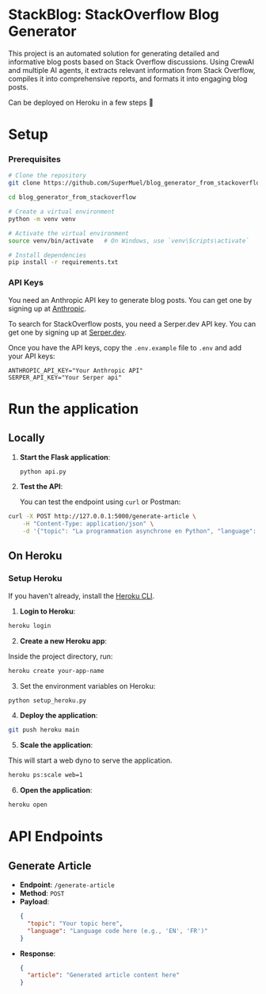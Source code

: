 # StackBlog: StackOverflow Blog Generator

This project is an automated solution for generating detailed and informative blog posts based on Stack Overflow discussions. Using CrewAI and multiple AI agents, it extracts relevant information from Stack Overflow, compiles it into comprehensive reports, and formats it into engaging blog posts.

Can be deployed on Heroku in a few steps 🚀

# Setup

### Prerequisites

```sh
# Clone the repository
git clone https://github.com/SuperMuel/blog_generator_from_stackoverflow.git

cd blog_generator_from_stackoverflow

# Create a virtual environment
python -m venv venv

# Activate the virtual environment
source venv/bin/activate   # On Windows, use `venv\Scripts\activate`

# Install dependencies
pip install -r requirements.txt
```

### API Keys

You need an Anthropic API key to generate blog posts. You can get one by signing up at [Anthropic](https://www.anthropic.com/api).

To search for StackOverflow posts, you need a Serper.dev API key. You can get one by signing up at [Serper.dev](https://serper.dev/).

Once you have the API keys, copy the `.env.example` file to `.env` and add your API keys:

```env
ANTHROPIC_API_KEY="Your Anthropic API"
SERPER_API_KEY="Your Serper api"
```

# Run the application

## Locally

1. **Start the Flask application**:

   ```sh
   python api.py
   ```

2. **Test the API**:

   You can test the endpoint using `curl` or Postman:

```sh
curl -X POST http://127.0.0.1:5000/generate-article \
    -H "Content-Type: application/json" \
    -d '{"topic": "La programmation asynchrone en Python", "language": "French"}'
```

## On Heroku

### Setup Heroku

If you haven't already, install the [Heroku CLI](https://devcenter.heroku.com/articles/heroku-cli#install-the-heroku-cli).

1. **Login to Heroku**:

```sh
heroku login
```

2. **Create a new Heroku app**:

Inside the project directory, run:

```sh
heroku create your-app-name
```

3. Set the environment variables on Heroku:

```sh
python setup_heroku.py
```

4. **Deploy the application**:

```sh
git push heroku main
```

5. **Scale the application**:

This will start a web dyno to serve the application.

```sh
heroku ps:scale web=1
```

6. **Open the application**:

```sh
heroku open
```

# API Endpoints

## Generate Article

- **Endpoint**: `/generate-article`
- **Method**: `POST`
- **Payload**:
  ```json
  {
    "topic": "Your topic here",
    "language": "Language code here (e.g., 'EN', 'FR')"
  }
  ```
- **Response**:
  ```json
  {
    "article": "Generated article content here"
  }
  ```
